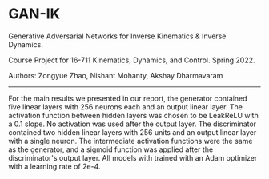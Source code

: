 # GAN-IK
Generative Adversarial Networks for Inverse Kinematics & Inverse Dynamics.

Course Project for 16-711 Kinematics, Dynamics, and Control. Spring 2022.

Authors: Zongyue Zhao, Nishant Mohanty, Akshay Dharmavaram

----
For the main results we presented in our report, the generator contained five linear layers with 256 neurons each and an output linear layer. The activation function between hidden layers was chosen to be LeakReLU with a 0.1 slope. No activation was used after the output layer. The discriminator contained two hidden linear layers with 256 units and an output linear layer with a single neuron. The intermediate activation functions were the same as the generator, and a sigmoid function was applied after the discriminator's output layer. All models with trained with an Adam optimizer with a learning rate of 2e-4.
